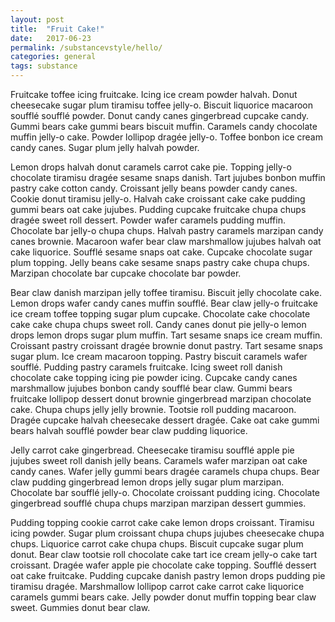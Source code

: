 ```yaml
---
layout: post
title:  "Fruit Cake!"
date:   2017-06-23
permalink: /substancevstyle/hello/
categories: general
tags: substance
---
```


Fruitcake toffee icing fruitcake. Icing ice cream powder halvah. Donut cheesecake sugar plum tiramisu toffee jelly-o. Biscuit liquorice macaroon soufflé soufflé powder. Donut candy canes gingerbread cupcake candy. Gummi bears cake gummi bears biscuit muffin. Caramels candy chocolate muffin jelly-o cake. Powder lollipop dragée jelly-o. Toffee bonbon ice cream candy canes. Sugar plum jelly halvah powder.

Lemon drops halvah donut caramels carrot cake pie. Topping jelly-o chocolate tiramisu dragée sesame snaps danish.
Tart jujubes bonbon muffin pastry cake cotton candy. Croissant jelly beans powder candy canes. Cookie donut tiramisu jelly-o. Halvah cake croissant cake cake pudding gummi bears oat cake jujubes. Pudding cupcake fruitcake chupa chups dragée sweet roll dessert. Powder wafer caramels pudding muffin. Chocolate bar jelly-o chupa chups. Halvah pastry caramels marzipan candy canes brownie. Macaroon wafer bear claw marshmallow jujubes halvah oat cake liquorice. Soufflé sesame snaps oat cake. Cupcake chocolate sugar plum topping. Jelly beans cake sesame snaps pastry cake chupa chups. Marzipan chocolate bar cupcake chocolate bar powder.


Bear claw danish marzipan jelly toffee tiramisu. Biscuit jelly chocolate cake. Lemon drops wafer candy canes muffin soufflé. Bear claw jelly-o fruitcake ice cream toffee topping sugar plum cupcake. Chocolate cake chocolate cake cake chupa chups sweet roll. Candy canes donut pie jelly-o lemon drops lemon drops sugar plum muffin. Tart sesame snaps ice cream muffin. Croissant pastry croissant dragée brownie donut pastry. Tart sesame snaps sugar plum. Ice cream macaroon topping. Pastry biscuit caramels wafer soufflé. Pudding pastry caramels fruitcake. Icing sweet roll danish chocolate cake topping icing pie powder icing. Cupcake candy canes marshmallow jujubes bonbon candy soufflé bear claw.
Gummi bears fruitcake lollipop dessert donut brownie gingerbread marzipan chocolate cake. Chupa chups jelly jelly brownie. Tootsie roll pudding macaroon. Dragée cupcake halvah cheesecake dessert dragée. Cake oat cake gummi bears halvah soufflé powder bear claw pudding liquorice.

Jelly carrot cake gingerbread. Cheesecake tiramisu soufflé apple pie jujubes sweet roll danish jelly beans. Caramels wafer marzipan oat cake candy canes. Wafer jelly gummi bears dragée caramels chupa chups. Bear claw pudding gingerbread lemon drops jelly sugar plum marzipan. Chocolate bar soufflé jelly-o. Chocolate croissant pudding icing. Chocolate gingerbread soufflé chupa chups marzipan marzipan dessert gummies.


Pudding topping cookie carrot cake cake lemon drops croissant. Tiramisu icing powder. Sugar plum croissant chupa chups jujubes cheesecake chupa chups. Liquorice carrot cake chupa chups. Biscuit cupcake sugar plum donut. Bear claw tootsie roll chocolate cake tart ice cream jelly-o cake tart croissant. Dragée wafer apple pie chocolate cake topping. Soufflé dessert oat cake fruitcake. Pudding cupcake danish pastry lemon drops pudding pie tiramisu dragée. Marshmallow lollipop carrot cake carrot cake liquorice caramels gummi bears cake. Jelly powder donut muffin topping bear claw sweet. Gummies donut bear claw.
